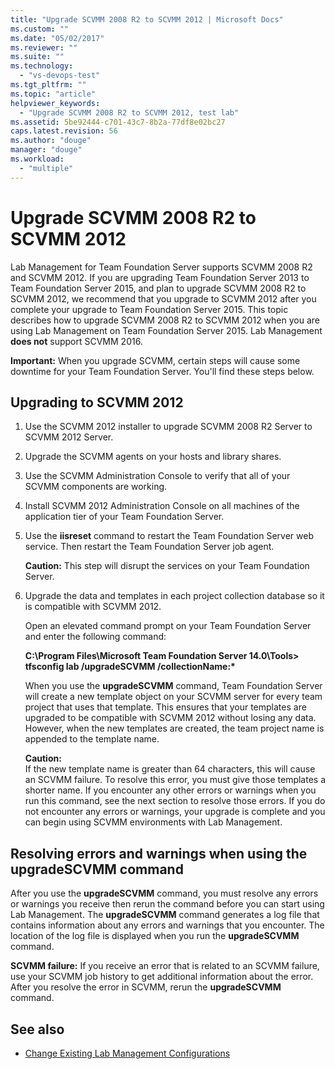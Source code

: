 ```yaml
---
title: "Upgrade SCVMM 2008 R2 to SCVMM 2012 | Microsoft Docs"
ms.custom: ""
ms.date: "05/02/2017"
ms.reviewer: ""
ms.suite: ""
ms.technology: 
  - "vs-devops-test"
ms.tgt_pltfrm: ""
ms.topic: "article"
helpviewer_keywords: 
  - "Upgrade SCVMM 2008 R2 to SCVMM 2012, test lab"
ms.assetid: 5be92444-c701-43c7-8b2a-77df8e02bc27
caps.latest.revision: 56
ms.author: "douge"
manager: "douge"
ms.workload: 
  - "multiple"
---
```

# Upgrade SCVMM 2008 R2 to SCVMM 2012

Lab Management for Team Foundation Server supports 
SCVMM 2008 R2 and SCVMM 2012. If you are upgrading 
Team Foundation Server 2013 to Team Foundation 
Server 2015, and plan to upgrade SCVMM 2008 R2 to 
SCVMM 2012, we recommend that you upgrade to SCVMM 
2012 after you complete your upgrade to Team 
Foundation Server 2015. This topic describes how 
to upgrade SCVMM 2008 R2 to SCVMM 2012 when you are 
using Lab Management on Team Foundation Server 2015.
Lab Management **does not** support SCVMM 2016. 

**Important:**  When you upgrade SCVMM, certain 
steps will cause some downtime for your Team 
Foundation Server. You'll find these steps below.

## Upgrading to SCVMM 2012

1. Use the SCVMM 2012 installer to upgrade SCVMM 
   2008 R2 Server to SCVMM 2012 Server.

1. Upgrade the SCVMM agents on your hosts and 
   library shares.

1. Use the SCVMM Administration Console to verify 
   that all of your SCVMM components are working.

1. Install SCVMM 2012 Administration Console on 
   all machines of the application tier of your Team 
   Foundation Server.

1. Use the **iisreset** command to restart the 
   Team Foundation Server web service. Then restart 
   the Team Foundation Server job agent.

   **Caution:** This step will disrupt the services 
   on your Team Foundation Server.

1. Upgrade the data and templates in each project 
   collection database so it is compatible with SCVMM 
   2012.

   Open an elevated command prompt on your Team 
   Foundation Server and enter the following command:

   **C:\\Program Files\\Microsoft Team Foundation 
   Server 14.0\\Tools\> tfsconfig lab /upgradeSCVMM /collectionName:\***

   When you use the **upgradeSCVMM** command, Team 
   Foundation Server will create a new template object 
   on your SCVMM server for every team project that 
   uses that template. This ensures that your templates
   are upgraded to be compatible with SCVMM 2012 
   without losing any data. However, when the new 
   templates are created, the team project name is 
   appended to the template name.

   **Caution:**  
   If the new template name is greater than 64 
   characters, this will cause an SCVMM failure. To 
   resolve this error, you must give those templates a 
   shorter name. If you encounter any other errors or 
   warnings when you run this command, see the next 
   section to resolve those errors. If you do not 
   encounter any errors or warnings, your upgrade is 
   complete and you can begin using SCVMM environments 
   with Lab Management.

## Resolving errors and warnings when using the upgradeSCVMM command

After you use the **upgradeSCVMM** command, you 
must resolve any errors or warnings you receive 
then rerun the command before you can start using 
Lab Management. The **upgradeSCVMM** command 
generates a log file that contains information 
about any errors and warnings that you encounter. 
The location of the log file is displayed when you 
run the **upgradeSCVMM** command.

**SCVMM failure:** If you receive an error that is 
related to an SCVMM failure, use your SCVMM job 
history to get additional information about the 
error. After you resolve the error in SCVMM, rerun 
the **upgradeSCVMM** command.

## See also

* [Change Existing Lab Management Configurations](https://msdn.microsoft.com/library/ee704508%28v=vs.140%29.aspx)
